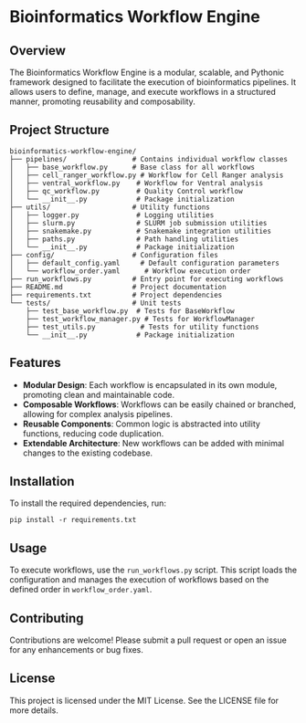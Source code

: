 # Bioinformatics Workflow Engine

## Overview
The Bioinformatics Workflow Engine is a modular, scalable, and Pythonic framework designed to facilitate the execution of bioinformatics pipelines. It allows users to define, manage, and execute workflows in a structured manner, promoting reusability and composability.

## Project Structure
```
bioinformatics-workflow-engine/
├── pipelines/                # Contains individual workflow classes
│   ├── base_workflow.py      # Base class for all workflows
│   ├── cell_ranger_workflow.py # Workflow for Cell Ranger analysis
│   ├── ventral_workflow.py    # Workflow for Ventral analysis
│   ├── qc_workflow.py         # Quality Control workflow
│   └── __init__.py            # Package initialization
├── utils/                    # Utility functions
│   ├── logger.py              # Logging utilities
│   ├── slurm.py               # SLURM job submission utilities
│   ├── snakemake.py           # Snakemake integration utilities
│   ├── paths.py               # Path handling utilities
│   └── __init__.py            # Package initialization
├── config/                   # Configuration files
│   ├── default_config.yaml     # Default configuration parameters
│   └── workflow_order.yaml      # Workflow execution order
├── run_workflows.py          # Entry point for executing workflows
├── README.md                 # Project documentation
├── requirements.txt          # Project dependencies
└── tests/                    # Unit tests
    ├── test_base_workflow.py  # Tests for BaseWorkflow
    ├── test_workflow_manager.py # Tests for WorkflowManager
    ├── test_utils.py           # Tests for utility functions
    └── __init__.py            # Package initialization
```

## Features
- **Modular Design**: Each workflow is encapsulated in its own module, promoting clean and maintainable code.
- **Composable Workflows**: Workflows can be easily chained or branched, allowing for complex analysis pipelines.
- **Reusable Components**: Common logic is abstracted into utility functions, reducing code duplication.
- **Extendable Architecture**: New workflows can be added with minimal changes to the existing codebase.

## Installation
To install the required dependencies, run:
```
pip install -r requirements.txt
```

## Usage
To execute workflows, use the `run_workflows.py` script. This script loads the configuration and manages the execution of workflows based on the defined order in `workflow_order.yaml`.

## Contributing
Contributions are welcome! Please submit a pull request or open an issue for any enhancements or bug fixes.

## License
This project is licensed under the MIT License. See the LICENSE file for more details.